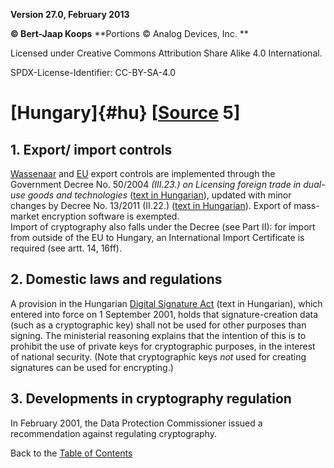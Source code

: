 **Version 27.0, February 2013**

**© Bert-Jaap Koops**
**Portions © Analog Devices, Inc. **  

Licensed under Creative Commons Attribution Share Alike 4.0 International.

SPDX-License-Identifier: CC-BY-SA-4.0

# [Hungary]{#hu} \[[Source](../sources.md) 5\]

## 1. Export/ import controls  
[Wassenaar](#co) and [EU](#eu_exp) export controls are implemented
through the Government Decree No. 50/2004 *(III.23.) on Licensing
foreign trade in dual-use goods and technologies* ([text in
Hungarian](http://www.millenia.eu/cms/pdf/kettős%20felhasználású%20termékek%20és%20technológiák%20külkereskedelmi%20forgalma.pdf)),
updated with minor changes by Decree No. 13/2011 (II.22.) ([text in
Hungarian](http://www.complex.hu/jr/gen/hjegy_doc.cgi?docid=A1100013.KOR)).
Export of mass-market encryption software is exempted.\
Import of cryptography also falls under the Decree (see Part II): for
import from outside of the EU to Hungary, an International Import
Certificate is required (see artt. 14, 16ff).

## 2. Domestic laws and regulations  
A provision in the Hungarian [Digital Signature
Act](http://net.jogtar.hu/jr/gen/hjegy_doc.cgi?docid=A0100035.TV) (text
in Hungarian), which entered into force on 1 September 2001, holds that
signature-creation data (such as a cryptographic key) shall not be used
for other purposes than signing. The ministerial reasoning explains that
the intention of this is to prohibit the use of private keys for
cryptographic purposes, in the interest of national security. (Note that
cryptographic keys *not* used for creating signatures can be used for
encrypting.)

## 3. Developments in cryptography regulation  
In February 2001, the Data Protection Commissioner issued a
recommendation against regulating cryptography.

Back to the [Table of Contents](index.md)
